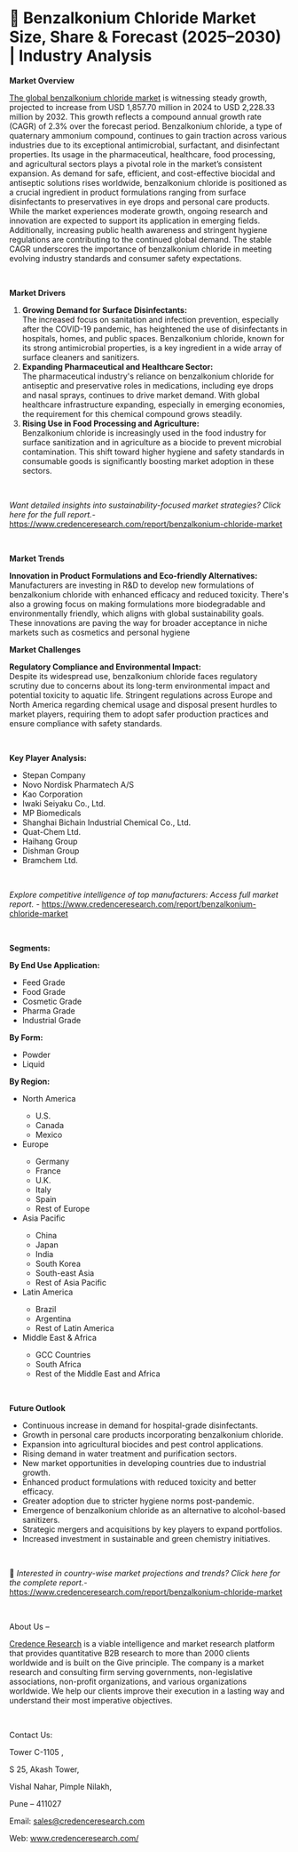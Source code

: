# 🧪 Benzalkonium Chloride Market Size, Share & Forecast (2025–2030) | Industry Analysis


<p><strong>Market Overview</strong></p>
<p><a href="https://www.credenceresearch.com/report/benzalkonium-chloride-market">The global benzalkonium chloride market</a> is witnessing steady growth, projected to increase from USD 1,857.70 million in 2024 to USD 2,228.33 million by 2032. This growth reflects a compound annual growth rate (CAGR) of 2.3% over the forecast period. Benzalkonium chloride, a type of quaternary ammonium compound, continues to gain traction across various industries due to its exceptional antimicrobial, surfactant, and disinfectant properties. Its usage in the pharmaceutical, healthcare, food processing, and agricultural sectors plays a pivotal role in the market&rsquo;s consistent expansion. As demand for safe, efficient, and cost-effective biocidal and antiseptic solutions rises worldwide, benzalkonium chloride is positioned as a crucial ingredient in product formulations ranging from surface disinfectants to preservatives in eye drops and personal care products. While the market experiences moderate growth, ongoing research and innovation are expected to support its application in emerging fields. Additionally, increasing public health awareness and stringent hygiene regulations are contributing to the continued global demand. The stable CAGR underscores the importance of benzalkonium chloride in meeting evolving industry standards and consumer safety expectations.</p>
<p><strong>&nbsp;</strong></p>
<p><strong>Market Drivers</strong></p>
<ol>
<li><strong> Growing Demand for Surface Disinfectants:</strong><br /> The increased focus on sanitation and infection prevention, especially after the COVID-19 pandemic, has heightened the use of disinfectants in hospitals, homes, and public spaces. Benzalkonium chloride, known for its strong antimicrobial properties, is a key ingredient in a wide array of surface cleaners and sanitizers.</li>
<li><strong> Expanding Pharmaceutical and Healthcare Sector:</strong><br /> The pharmaceutical industry's reliance on benzalkonium chloride for antiseptic and preservative roles in medications, including eye drops and nasal sprays, continues to drive market demand. With global healthcare infrastructure expanding, especially in emerging economies, the requirement for this chemical compound grows steadily.</li>
<li><strong> Rising Use in Food Processing and Agriculture:</strong><br /> Benzalkonium chloride is increasingly used in the food industry for surface sanitization and in agriculture as a biocide to prevent microbial contamination. This shift toward higher hygiene and safety standards in consumable goods is significantly boosting market adoption in these sectors.</li>
</ol>
<p><strong>&nbsp;</strong></p>
<p><em>Want detailed insights into sustainability-focused market strategies? Click here for the full report.- </em><a href="https://www.credenceresearch.com/report/benzalkonium-chloride-market">https://www.credenceresearch.com/report/benzalkonium-chloride-market</a></p>
<p>&nbsp;</p>
<p><strong>Market Trends</strong></p>
<p><strong>Innovation in Product Formulations and Eco-friendly Alternatives:</strong><br /> Manufacturers are investing in R&amp;D to develop new formulations of benzalkonium chloride with enhanced efficacy and reduced toxicity. There's also a growing focus on making formulations more biodegradable and environmentally friendly, which aligns with global sustainability goals. These innovations are paving the way for broader acceptance in niche markets such as cosmetics and personal hygiene</p>
<p><strong>Market Challenges</strong></p>
<p><strong>Regulatory Compliance and Environmental Impact:</strong><br data-start="3030" data-end="3033" /> Despite its widespread use, benzalkonium chloride faces regulatory scrutiny due to concerns about its long-term environmental impact and potential toxicity to aquatic life. Stringent regulations across Europe and North America regarding chemical usage and disposal present hurdles to market players, requiring them to adopt safer production practices and ensure compliance with safety standards.</p>
<p><strong>&nbsp;</strong></p>
<p><strong>Key Player Analysis:</strong></p>
<ul>
<li>Stepan Company</li>
<li>Novo Nordisk Pharmatech A/S</li>
<li>Kao Corporation</li>
<li>Iwaki Seiyaku Co., Ltd.</li>
<li>MP Biomedicals</li>
<li>Shanghai Bichain Industrial Chemical Co., Ltd.</li>
<li>Quat-Chem Ltd.</li>
<li>Haihang Group</li>
<li>Dishman Group</li>
<li>Bramchem Ltd.</li>
</ul>
<p>&nbsp;</p>
<p><em>Explore competitive intelligence of top manufacturers: Access full market report. - </em><a href="https://www.credenceresearch.com/report/benzalkonium-chloride-market">https://www.credenceresearch.com/report/benzalkonium-chloride-market</a></p>
<p>&nbsp;</p>
<p><strong>Segments:</strong></p>
<p><strong>By End Use Application:</strong></p>
<ul>
<li>Feed Grade</li>
<li>Food Grade</li>
<li>Cosmetic Grade</li>
<li>Pharma Grade</li>
<li>Industrial Grade</li>
</ul>
<p><strong>By Form:</strong></p>
<ul>
<li>Powder</li>
<li>Liquid</li>
</ul>
<p><strong>By Region:</strong></p>
<ul>
<li>North America</li>
<ul>
<li>U.S.</li>
<li>Canada</li>
<li>Mexico</li>
</ul>
<li>Europe</li>
<ul>
<li>Germany</li>
<li>France</li>
<li>U.K.</li>
<li>Italy</li>
<li>Spain</li>
<li>Rest of Europe</li>
</ul>
<li>Asia Pacific</li>
<ul>
<li>China</li>
<li>Japan</li>
<li>India</li>
<li>South Korea</li>
<li>South-east Asia</li>
<li>Rest of Asia Pacific</li>
</ul>
<li>Latin America</li>
<ul>
<li>Brazil</li>
<li>Argentina</li>
<li>Rest of Latin America</li>
</ul>
<li>Middle East &amp; Africa</li>
<ul>
<li>GCC Countries</li>
<li>South Africa</li>
<li>Rest of the Middle East and Africa</li>
</ul>
</ul>
<p>&nbsp;</p>
<p><strong>Future Outlook </strong></p>
<ul>
<li>Continuous increase in demand for hospital-grade disinfectants.</li>
<li>Growth in personal care products incorporating benzalkonium chloride.</li>
<li>Expansion into agricultural biocides and pest control applications.</li>
<li>Rising demand in water treatment and purification sectors.</li>
<li>New market opportunities in developing countries due to industrial growth.</li>
<li>Enhanced product formulations with reduced toxicity and better efficacy.</li>
<li>Greater adoption due to stricter hygiene norms post-pandemic.</li>
<li>Emergence of benzalkonium chloride as an alternative to alcohol-based sanitizers.</li>
<li>Strategic mergers and acquisitions by key players to expand portfolios.</li>
<li>Increased investment in sustainable and green chemistry initiatives.</li>
</ul>
<p><strong>&nbsp;</strong></p>
<p>📌 <em>Interested in country-wise market projections and trends? Click here for the complete report.- </em><a href="https://www.credenceresearch.com/report/benzalkonium-chloride-market">https://www.credenceresearch.com/report/benzalkonium-chloride-market</a></p>
<p>&nbsp;</p>
<p>About Us &ndash;</p>
<p><a href="https://www.credenceresearch.com/">Credence Research</a> is a viable intelligence and market research platform that provides quantitative B2B research to more than 2000 clients worldwide and is built on the Give principle. The company is a market research and consulting firm serving governments, non-legislative associations, non-profit organizations, and various organizations worldwide. We help our clients improve their execution in a lasting way and understand their most imperative objectives.</p>
<p>&nbsp;</p>
<p>Contact Us:</p>
<p>Tower C-1105 ,</p>
<p>S 25, Akash Tower,</p>
<p>Vishal Nahar, Pimple Nilakh,</p>
<p>Pune &ndash; 411027</p>
<p>Email: <a href="mailto:sales@credenceresearch.com">sales@credenceresearch.com</a></p>
<p>Web: <a href="http://www.credenceresearch.com/">www.credenceresearch.com/</a></p>
